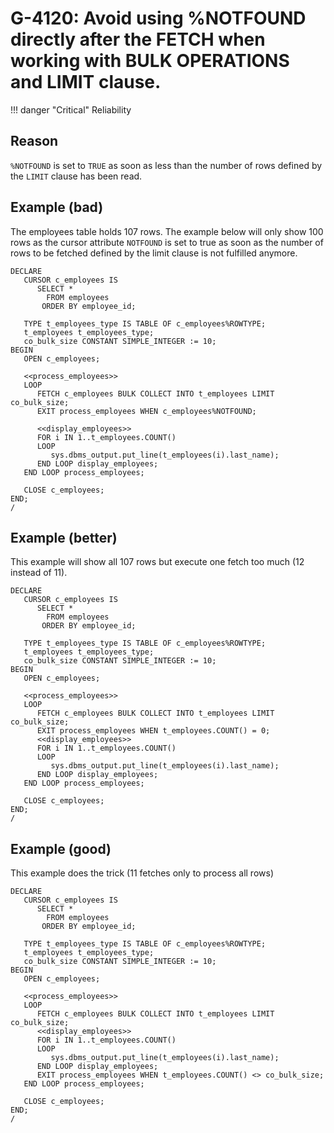 # G-4120: Avoid using %NOTFOUND directly after the FETCH when working with BULK OPERATIONS and LIMIT clause. 

!!! danger "Critical"
    Reliability

## Reason

`%NOTFOUND` is set to `TRUE` as soon as less than the number of rows defined by the `LIMIT` clause has been read.

## Example (bad)

The employees table holds 107 rows. The example below will only show 100 rows as the cursor attribute `NOTFOUND` is set to true as soon as the number of rows to be fetched defined by the limit clause is not fulfilled anymore.

```
DECLARE
   CURSOR c_employees IS 
      SELECT *
        FROM employees
       ORDER BY employee_id;

   TYPE t_employees_type IS TABLE OF c_employees%ROWTYPE;
   t_employees t_employees_type;
   co_bulk_size CONSTANT SIMPLE_INTEGER := 10;
BEGIN
   OPEN c_employees;
   
   <<process_employees>>
   LOOP
      FETCH c_employees BULK COLLECT INTO t_employees LIMIT co_bulk_size;
      EXIT process_employees WHEN c_employees%NOTFOUND;

      <<display_employees>>
      FOR i IN 1..t_employees.COUNT()
      LOOP
         sys.dbms_output.put_line(t_employees(i).last_name);
      END LOOP display_employees;
   END LOOP process_employees;

   CLOSE c_employees;
END;
/
```

## Example (better)

This example will show all 107 rows but execute one fetch too much (12 instead of 11).

```
DECLARE
   CURSOR c_employees IS 
      SELECT *
        FROM employees
       ORDER BY employee_id;

   TYPE t_employees_type IS TABLE OF c_employees%ROWTYPE;
   t_employees t_employees_type;
   co_bulk_size CONSTANT SIMPLE_INTEGER := 10;
BEGIN
   OPEN c_employees;
   
   <<process_employees>>
   LOOP
      FETCH c_employees BULK COLLECT INTO t_employees LIMIT co_bulk_size;
      EXIT process_employees WHEN t_employees.COUNT() = 0;
      <<display_employees>>
      FOR i IN 1..t_employees.COUNT()
      LOOP
         sys.dbms_output.put_line(t_employees(i).last_name);
      END LOOP display_employees;
   END LOOP process_employees;
   
   CLOSE c_employees;
END;
/
```

## Example (good)

This example does the trick (11 fetches only to process all rows)

```
DECLARE
   CURSOR c_employees IS 
      SELECT *
        FROM employees
       ORDER BY employee_id;

   TYPE t_employees_type IS TABLE OF c_employees%ROWTYPE;
   t_employees t_employees_type;
   co_bulk_size CONSTANT SIMPLE_INTEGER := 10;
BEGIN
   OPEN c_employees;
   
   <<process_employees>>
   LOOP
      FETCH c_employees BULK COLLECT INTO t_employees LIMIT co_bulk_size;
      <<display_employees>>
      FOR i IN 1..t_employees.COUNT()
      LOOP
         sys.dbms_output.put_line(t_employees(i).last_name);
      END LOOP display_employees;
      EXIT process_employees WHEN t_employees.COUNT() <> co_bulk_size;
   END LOOP process_employees;
   
   CLOSE c_employees;
END;
/
```